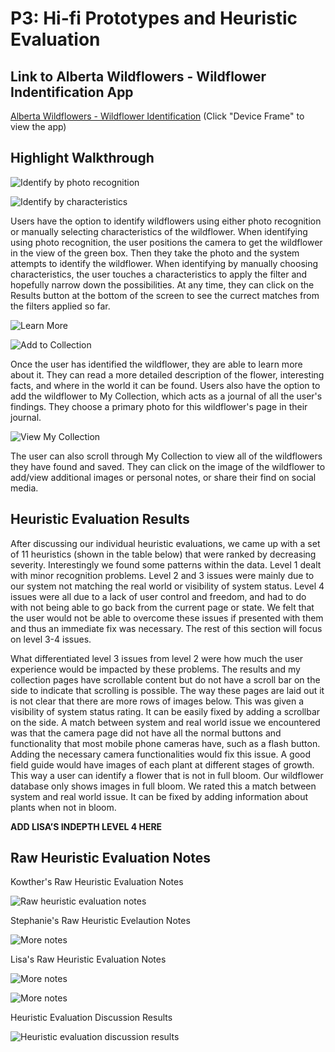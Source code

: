 

# P3: Hi-fi Prototypes and Heuristic Evaluation

## Link to Alberta Wildflowers - Wildflower Indentification App

[Alberta Wildflowers - Wildflower Identification](http://j9ji3r.axshare.com/#g=1&p=app_content) (Click "Device Frame" to view the app)

## Highlight Walkthrough
![](https://kowther.github.io/FieldGuide-481/takephoto.gif "Identify by photo recognition")

![](https://kowther.github.io/FieldGuide-481/characteristics.gif "Identify by characteristics")

Users have the option to identify wildflowers using either photo recognition or manually selecting characteristics of the wildflower. When identifying using photo recognition, the user positions the camera to get the wildflower in the view of the green box. Then they take the photo and the system attempts to identify the wildflower. When identifying by manually choosing characteristics, the user touches a characteristics to apply the filter and hopefully narrow down the possibilities. At any time, they can click on the Results button at the bottom of the screen to see the currect matches from the filters applied so far.



![](https://kowther.github.io/FieldGuide-481/learnmore.gif "Learn More")

![](https://kowther.github.io/FieldGuide-481/addtocollection.gif "Add to Collection")

Once the user has identified the wildflower, they are able to learn more about it. They can read a more detailed description of the flower, interesting facts, and where in the world it can be found. Users also have the option to add the wildflower to My Collection, which acts as a journal of all the user's findings. They choose a primary photo for this wildflower's page in their journal.



![](https://kowther.github.io/FieldGuide-481/collection.gif "View My Collection")

The user can also scroll through My Collection to view all of the wildflowers they have found and saved. They can click on the image of the wildflower to add/view additional images or personal notes, or share their find on social media.

## Heuristic Evaluation Results

After discussing our individual heuristic evaluations, we came up with a set of 11 heuristics (shown in the table below) that were ranked by decreasing severity. Interestingly we found some patterns within the data. Level 1 dealt with minor recognition problems. Level 2 and 3 issues were mainly due to our system not matching the real world or visibility of system status. Level 4 issues were all due to a lack of user control and freedom, and had to do with not being able to go back from the current page or state. We felt that the user would not be able to overcome these issues if presented with them and thus an immediate fix was necessary. The rest of this section will focus on level 3-4 issues.

What differentiated level 3 issues from level 2 were how much the user experience would be impacted by these problems. The results and my collection pages have scrollable content but do not have a scroll bar on the side to indicate that scrolling is possible. The way these pages are laid out it is not clear that there are more rows of images below. This was given a visibility of system status rating. It can be easily fixed by adding a scrollbar on the side. A match between system and real world issue we encountered was that the camera page did not have all the normal buttons and functionality that most mobile phone cameras have, such as a flash button. Adding the necessary camera functionalities would fix this issue. A good field guide would have images of each plant at different stages of growth. This way a user can identify a flower that is not in full bloom. Our wildflower database only shows images in full bloom. We rated this a match between system and real world issue. It can be fixed by adding information about plants when not in bloom.

__ADD LISA’S INDEPTH LEVEL 4 HERE__


## Raw Heuristic Evaluation Notes

Kowther's Raw Heuristic Evaluation Notes

![](https://kowther.github.io/FieldGuide-481/HeuristicAnalysis_Kowther.jpg "Raw heuristic evaluation notes")

Stephanie's Raw Heuristic Evelaution Notes

![](https://kowther.github.io/FieldGuide-481/HeuristicAnalysis_Stephanie.jpg "More notes")

Lisa's Raw Heuristic Evaluation Notes

![](https://kowther.github.io/FieldGuide-481/HeuristicAnalysis_Lisa.JPG "More notes")

![](https://kowther.github.io/FieldGuide-481/HeuristicAnalysis_Lisa2.JPG "More notes")

Heuristic Evaluation Discussion Results

![](https://kowther.github.io/FieldGuide-481/heuristics_discussion_resuts.png "Heuristic evaluation discussion results")
